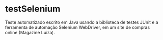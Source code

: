 # testSelenium

Teste automatizado escrito em Java usando a biblioteca de testes JUnit e a ferramenta de automação Selenium WebDriver, em um site de compras online (Magazine Luiza).